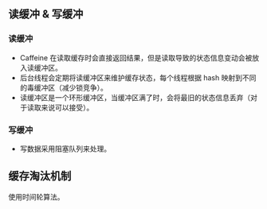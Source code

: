 ## 读缓冲 & 写缓冲
### 读缓冲
* Caffeine 在读取缓存时会直接返回结果，但是读取导致的状态信息变动会被放入读缓冲区。
* 后台线程会定期将读缓冲区来维护缓存状态，每个线程根据 hash 映射到不同的毒缓冲区（减少锁竞争）。
* 读缓冲区是一个环形缓冲区，当缓冲区满了时，会将最旧的状态信息丢弃（对于读取来说可以接受）。
### 写缓冲
* 写数据采用阻塞队列来处理。

## 缓存淘汰机制
使用时间轮算法。